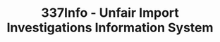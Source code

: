 ---
bigquery: https://console.cloud.google.com/bigquery?p=patents-public-data&d=usitc_investigations&page=dataset&project=sheets-management-319211
citation: US International Trade Commission 337Info Unfair Import Investigations Information
  System
contributors: US International Trade Comission
cost: None
description: US International Trade Commission 337Info Unfair Import Investigations
  Information System contains data on investigations done under Section 337. Section
  337 declares the infringement of certain statutory intellectual property rights
  and other forms of unfair competition in import trade to be unlawful practices.
  Most Section 337 investigations involve allegations of patent or registered trademark
  infringement.
documentation: FAQ and tutorial available on the site
last_edit: Mon, 04 Apr 2022 19:10:40 GMT
location: https://pubapps2.usitc.gov/337external/
maintained_by: US International Trade Comission
schema_fields: '[''endDateMarkmanHearing'', ''invUnfairAct'', ''lastUpdated'', ''patentNumbers'',
  ''ouiiAttorney'', ''scheduledEndDateEvidHear'', ''respondent'', ''finalDetViolation'',
  ''dateCreated'', ''ouiiParticipation'', ''internalRemand'', ''dateComplaintFiled'',
  ''startDateMarkmanHearing'', ''trademarkNumbers'', ''investigationType'', ''copyrightNumbers'',
  ''actualEndDateEvidHear'', ''teoIdDueDate'', ''gcAttorney'', ''title'', ''currentStatus'',
  ''finalDetNoViolation'', ''teoIdIssueDate'', ''issueDateOtherNonFinal'', ''cafcAppeals'',
  ''teoReliefGranted'', ''actualStartDateEvidHear'', ''finalIdOnViolationDue'', ''complainant'',
  ''finalIdOnViolationIssue'', ''htsNumbers'', ''teoProceedingInvolved'', ''reportingRequirements'',
  ''markmanHearing'', ''investigationTermDate'', ''id'', ''aljAssigned'', ''publication_number'',
  ''investigationNo'', ''patentNumber'', ''scheduledStartDateEvidHear'', ''dateOfPublicationFrNotice'',
  ''targetDate'', ''docketNo'', ''currentActiveALJ'']'
shortname: unfair_import_investigations
tags:
- import
- legal
- trade
timeframe: 2008-2021 (prior to 2008 downloadable as a JSON file)
title: 337Info - Unfair Import Investigations Information System
uuid: 2721f5ec-e599-4890-9265-9706719fc71e
---